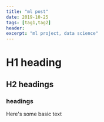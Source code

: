 ```yaml
---
title: "ml post"
date: 2019-10-25
tags: [tag1,tag2]
header:
excerpt: "ml project, data science"
---
```


# H1 heading

## H2 headings

### headings

Here's some basic text

